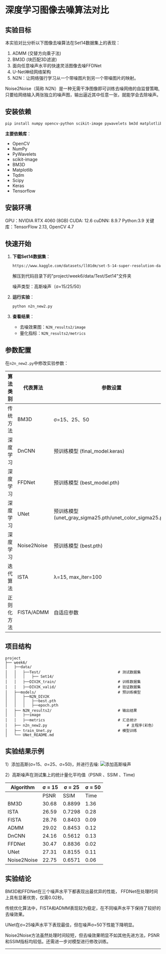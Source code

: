 # **深度学习图像去噪算法对比**

## 实验目标
本实验对比分析以下图像去噪算法在Set14数据集上的表现：
1. ADMM (交替方向乘子法) 
2. BM3D (块匹配3D滤波)
3. 面向任意噪声水平的快速灵活图像去噪FFDNet
4. U-Net神经网络架构
5. N2N：让网络强行学习从一个带噪图片到另一个带噪图片的映射。

Noise2Noise（简称 N2N）是一种无需干净图像即可训练去噪网络的自监督策略,只要给网络输入两张独立的噪声图，输出逼近其中任意一张，就能学会去除噪声。

##  安装依赖
```bash
pip install numpy opencv-python scikit-image pywavelets bm3d matplotlib tqdm scipy keras tensorflow
```
**主要依赖库**：
- OpenCV
- NumPy
- PyWavelets
- scikit-image
- BM3D
- Matplotlib
- Tqdm
- Scipy
- Keras
- Tensorflow

##  安装环境
GPU：NVIDIA RTX 4060 (8GB)
CUDA: 12.6
cuDNN: 8.9.7
Python:3.9
关键库：TensorFlow 2.13, OpenCV 4.7


##  快速开始
1. **下载Set14数据集**：
   ```bash
   https://www.kaggle.com/datasets/ll01dm/set-5-14-super-resolution-dataset
   ```
   解压到代码目录下的"project/week6/data/Test/Set14"文件夹

   噪声类型：高斯噪声（σ=15/25/50） 

2. **运行实验**：
   ```python
   python n2n_new2.py
   ```

3. **查看结果**：
   - 去噪效果图：`N2N_results2/image`
   - 量化指标：`N2N_results2/metrics`


##  参数配置
在`n2n_new2.py`中修改实验参数：

| 算法类别  | 代表算法       | 参数设置                                                 | 
|-------|------------|------------------------------------------------------|
| 传统方法  | BM3D       | σ=15、25、50                                           | 
| 深度学习  | DnCNN      | 预训练模型 (final_model.keras)                            | 
| 深度学习  | FFDNet     | 预训练模型 (best_model.pth)                               | 
| 深度学习  | UNet       | 预训练模型 (unet_gray_sigma25.pth/unet_color_sigma25.pth) | 
| 深度学习  | Noise2Noise | 预训练模型 (best.pth)                                     | 
| 迭代算法  | ISTA       | λ=15, max_iter=100                                   | 
| 正则化方法 | FISTA/ADMM | 自适应参数                                                | 



##  项目结构
```
project
├── week6/
│   ├──data/
│   │   ├──Test/                                   # 测试数据集
│   │   │   ├── Set14/                           
│   │   ├──DIV2K_train/                            # 训练数据集
│   │   ├──DIV2K_valid/                            # 验证数据集
│   ├──models/                                     # 预训练模型
│   │   ├──N2N_DIV2K  
│   │   │   ├──best.pth
│   │   │   ├──epoch.pth                            
│   ├── N2N_results2/                              # 输出结果
│   │   ├──image
│   │   ├──metrics                                 # 汇总统计        
│   ├── n2n_new2.py                                    # 主程序(彩色）    
│   ├── train_Unet.py                              # 模型训练
│   └── UNet_README.md                 
```

##  实验结果示例

1）添加高斯(σ=15、σ=25、σ=50)，并进行去噪:
![添加高斯噪声](https://github.com/Zxq-hub1/Research-Training/blob/main/week9/results/ppt3.jpg?raw=true)

2）高斯噪声在测试集上的统计量化平均值（PSNR 、SSIM 、Time)

| Algorithm    | σ = 15          | σ = 25          | σ = 50          |
|--------------|-----------------|-----------------|-----------------|
|              | PSNR | SSIM  | Time | PSNR | SSIM  | Time | PSNR | SSIM  | Time |
| BM3D         | 30.68| 0.8899| 1.36 | 27.91| 0.8173| 1.37 | 24.09| 0.6805| 1.38 |
| ISTA         | 26.59| 0.7298| 0.28 | 22.38| 0.5418| 0.29 | 16.28| 0.2974| 0.29 |
| FISTA        | 28.76| 0.8403| 0.09 | 26.40| 0.7650| 0.12 | 22.98| 0.6160| 0.10 |
| ADMM         | 29.02| 0.8453| 0.12 | 26.35| 0.7545| 0.13 | 22.50| 0.5757| 0.15 |
| DnCNN        | 24.16| 0.5612| 0.13 | 21.29| 0.4454| 0.12 | 16.35| 0.2915| 0.14 |
| FFDNet       | 30.47| 0.8836| 0.02 | 28.16| 0.8086| 0.02 | 24.77| 0.6733| 0.02 |
| UNet         | 27.31| 0.8155| 0.11 | 27.61| 0.8295| 0.10 | 21.74| 0.5520| 0.10 |
| Noise2Noise  | 22.75| 0.6571| 0.06 | 22.69| 0.6488| 0.06 | 21.80| 0.5975| 0.06 |
##  实验结论

BM3D和FFDNet在三个噪声水平下都表现出最优异的性能， FFDNet在处理时间上具有显著优势，仅需0.02秒。

传统优化算法中，FISTA和ADMM表现较为稳定，在不同噪声水平下保持了较好的去噪效果。

UNet在σ=25噪声水平下表现最佳，但在噪声σ=50下性能下降明显。

Noise2Noise方法虽然处理时间较短，但去噪效果明显不如其他先进方法，PSNR和SSIM指标均较低。还需进一步对模型进行修改训练。

---
